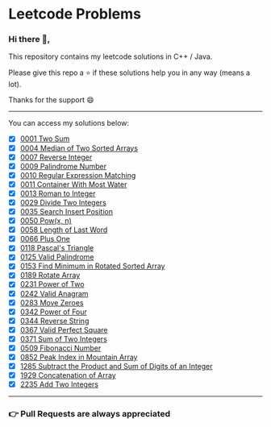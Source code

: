 <h1> Leetcode Problems </h1>

### Hi there 👋,
<p> This repository contains my leetcode solutions in C++ / Java. </p>
<p> Please give this repo a ⭐ if these solutions help you in any way (means a lot). </p>
<p> Thanks for the support 😄 </p>

---

You can access my solutions below:

- [x] [0001 Two Sum](https://github.com/HimeshKohad/LeetCode-Problems/tree/main/1.%20Two%20Sum)
- [x] [0004 Median of Two Sorted Arrays](https://github.com/HimeshKohad/LeetCode-Problems/tree/main/4.%20Median%20of%20Two%20Sorted%20Arrays)
- [x] [0007 Reverse Integer](https://github.com/HimeshKohad/LeetCode-Problems/tree/main/7.%20Reverse%20Integer)
- [x] [0009 Palindrome Number](https://github.com/HimeshKohad/LeetCode-Problems/tree/main/9.%20Palindrome%20Number)
- [x] [0010 Regular Expression Matching](https://github.com/HimeshKohad/LeetCode-Problems/tree/main/10.%20Regular%20Expression%20Matching)
- [x] [0011 Container With Most Water](https://github.com/HimeshKohad/LeetCode-Problems/tree/main/11.%20Container%20With%20Most%20Water)
- [x] [0013 Roman to Integer](https://github.com/HimeshKohad/LeetCode-Problems/tree/main/13.%20Roman%20to%20Integer)
- [x] [0029 Divide Two Integers](https://github.com/HimeshKohad/LeetCode-Problems/tree/main/29.%20Divide%20Two%20Integers)
- [x] [0035 Search Insert Position](https://github.com/HimeshKohad/LeetCode-Problems/tree/main/35.%20Search%20Insert%20Position)
- [x] [0050 Pow(x, n)](https://github.com/HimeshKohad/LeetCode-Problems/tree/main/50.%20Pow(x%2C%20n))
- [x] [0058 Length of Last Word](https://github.com/HimeshKohad/LeetCode-Problems/tree/main/58.%20Length%20of%20Last%20Word)
- [x] [0066 Plus One](https://github.com/HimeshKohad/LeetCode-Problems/tree/main/66.%20Plus%20One)
- [x] [0118 Pascal's Triangle](https://github.com/HimeshKohad/LeetCode-Problems/tree/main/118.%20Pascal's%20Triangle)
- [x] [0125 Valid Palindrome](https://github.com/HimeshKohad/LeetCode-Problems/tree/main/125.%20Valid%20Palindrome)
- [x] [0153 Find Minimum in Rotated Sorted Array](https://github.com/HimeshKohad/LeetCode-Problems/tree/main/153.%20Find%20Minimum%20in%20Rotated%20Sorted%20Array)
- [x] [0189 Rotate Array](https://github.com/HimeshKohad/LeetCode-Problems/tree/main/189.%20Rotate%20Array)
- [x] [0231 Power of Two](https://github.com/HimeshKohad/LeetCode-Problems/tree/main/231.%20Power%20of%20Two)
- [x] [0242 Valid Anagram](https://github.com/HimeshKohad/LeetCode-Problems/tree/main/242.%20Valid%20Anagram)
- [x] [0283 Move Zeroes](https://github.com/HimeshKohad/LeetCode-Problems/tree/main/283.%20Move%20Zeroes)
- [x] [0342 Power of Four](https://github.com/HimeshKohad/LeetCode-Problems/tree/main/342.%20Power%20of%20Four)
- [x] [0344 Reverse String](https://github.com/HimeshKohad/LeetCode-Problems/tree/main/344.%20Reverse%20String)
- [x] [0367 Valid Perfect Square](https://github.com/HimeshKohad/LeetCode-Problems/tree/main/367.%20Valid%20Perfect%20Square)
- [x] [0371 Sum of Two Integers](https://github.com/HimeshKohad/LeetCode-Problems/tree/main/371.%20Sum%20of%20Two%20Integers)
- [x] [0509 Fibonacci Number](https://github.com/HimeshKohad/LeetCode-Problems/tree/main/509.%20Fibonacci%20Number)
- [x] [0852 Peak Index in Mountain Array](https://github.com/HimeshKohad/LeetCode-Problems/tree/main/852.%20Peak%20Index%20in%20Mountain%20Array)
- [x] [1285 Subtract the Product and Sum of Digits of an Integer](https://github.com/HimeshKohad/LeetCode-Problems/tree/main/1281.%20Subtract%20the%20Product%20and%20Sum%20of%20Digits%20of%20an%20Integer)
- [x] [1929 Concatenation of Array](https://github.com/HimeshKohad/LeetCode-Problems/tree/main/1929.%20Concatenation%20of%20Array)
- [x] [2235 Add Two Integers](https://github.com/HimeshKohad/LeetCode-Problems/tree/main/2235.%20Add%20Two%20Integers)

---

###  👉 Pull Requests are always appreciated
